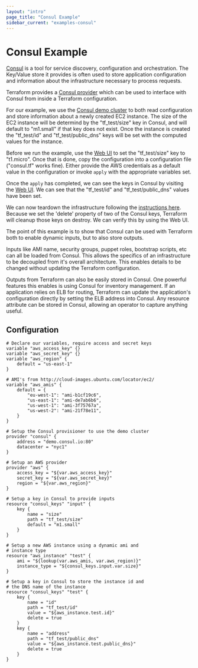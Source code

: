 ```yaml
---
layout: "intro"
page_title: "Consul Example"
sidebar_current: "examples-consul"
---
```


# Consul Example

[Consul](http://www.consul.io) is a tool for service discovery, configuration
and orchestration. The Key/Value store it provides is often used to store
application configuration and information about the infrastructure necessary
to process requests.

Terraform provides a [Consul provider](/docs/providers/consul/index.html) which
can be used to interface with Consul from inside a Terraform configuration.

For our example, we use the [Consul demo cluster](http://demo.consul.io)
to both read configuration and store information about a newly created EC2 instance.
The size of the EC2 instance will be determind by the "tf\_test/size" key in Consul,
and will default to "m1.small" if that key does not exist. Once the instance is created
the "tf\_test/id" and "tf\_test/public\_dns" keys will be set with the computed
values for the instance.

Before we run the example, use the [Web UI](http://demo.consul.io/ui/#/nyc1/kv/)
to set the "tf\_test/size" key to "t1.micro". Once that is done,
copy the configuration into a configuration file ("consul.tf" works fine).
Either provide the AWS credentials as a default value in the configuration
or invoke `apply` with the appropriate variables set.

Once the `apply` has completed, we can see the keys in Consul by
visiting the [Web UI](http://demo.consul.io/ui/#/nyc1/kv/). We can see
that the "tf\_test/id" and "tf\_test/public\_dns" values have been
set.

We can now teardown the infrastructure following the
[instructions here](/intro/getting-started/destroy.html). Because
we set the 'delete' property of two of the Consul keys, Terraform
will cleanup those keys on destroy. We can verify this by using
the Web UI.

The point of this example is to show that Consul can be used with
Terraform both to enable dynamic inputs, but to also store outputs.

Inputs like AMI name, security groups, puppet roles, bootstrap scripts,
etc can all be loaded from Consul. This allows the specifics of an
infrastructure to be decoupled from it's overall architecture. This enables
details to be changed without updating the Terraform configuration.

Outputs from Terraform can also be easily stored in Consul. One powerful
features this enables is using Consul for inventory management. If an
application relies on ELB for routing, Terraform can update the application's
configuration directly by setting the ELB address into Consul. Any resource
attribute can be stored in Consul, allowing an operator to capture anything
useful.

## Configuration

```
# Declare our variables, require access and secret keys
variable "aws_access_key" {}
variable "aws_secret_key" {}
variable "aws_region" {
    default = "us-east-1"
}

# AMI's from http://cloud-images.ubuntu.com/locator/ec2/
variable "aws_amis" {
    default = {
        "eu-west-1": "ami-b1cf19c6",
        "us-east-1": "ami-de7ab6b6",
        "us-west-1": "ami-3f75767a",
        "us-west-2": "ami-21f78e11",
    }
}

# Setup the Consul provisioner to use the demo cluster
provider "consul" {
    address = "demo.consul.io:80"
    datacenter = "nyc1"
}

# Setup an AWS provider
provider "aws" {
    access_key = "${var.aws_access_key}"
    secret_key = "${var.aws_secret_key}"
    region = "${var.aws_region}"
}

# Setup a key in Consul to provide inputs
resource "consul_keys" "input" {
    key {
        name = "size"
        path = "tf_test/size"
        default = "m1.small"
    }
}

# Setup a new AWS instance using a dynamic ami and
# instance type
resource "aws_instance" "test" {
    ami = "${lookup(var.aws_amis, var.aws_region)}"
    instance_type = "${consul_keys.input.var.size}"
}

# Setup a key in Consul to store the instance id and
# the DNS name of the instance
resource "consul_keys" "test" {
    key {
        name = "id"
        path = "tf_test/id"
        value = "${aws_instance.test.id}"
        delete = true
    }
    key {
        name = "address"
        path = "tf_test/public_dns"
        value = "${aws_instance.test.public_dns}"
        delete = true
    }
}
```
